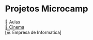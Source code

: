 # Projetos Microcamp
[📓 Aulas](https://github.com/Ellen172/MC-Aulas) <br/>
[🎥 Cinema](https://github.com/Ellen172/Cinema) <br/>
[💻 Empresa de Informatica]
